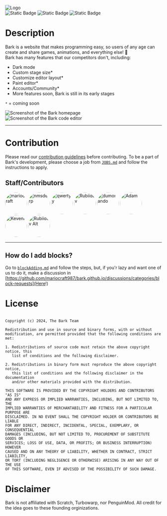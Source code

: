 ![Logo](https://raw.githubusercontent.com/mariocraft987/bark.github.io/main/src/images/Bark.svg)<br>
![Static Badge](https://img.shields.io/badge/engine%20by-blockly-yellow?style=for-the-badge&logo=google&logoColor=yellow)
![Static Badge](https://img.shields.io/badge/also_made_using-html_%26_js-orange?style=for-the-badge&logo=html5&logoColor=orange&)
![Static Badge](https://img.shields.io/badge/latest%20release-0.1.6-green?style=for-the-badge&logo=electron&logoColor=green)

# Description
Bark is a website that makes programming easy, so users of any age can create and share games, animations, and everything else! &#128054;<br>
Bark has many features that our competitors don't, including:
- Dark mode
- Custom stage size&ast;
- Customize editor layout&ast;
- Paint editor&ast;
- Accounts/Community&ast;
- More features soon, Bark is still in its early stages

`*` = coming soon

![Screenshot of the Bark homepage](https://github.com/mariocraft987/bark.github.io/assets/129226914/c4afcd1e-e9c1-477f-a88f-3ae2f64748e6 "Homepage")<br>
![Screenshot of the Bark code editor](https://github.com/mariocraft987/bark.github.io/assets/129226914/48718313-5243-4b80-92a6-7f986cdb12ec "Code editor")
<hr>

# Contribution
Please read our <a href="https://github.com/mariocraft987/bark.github.io/blob/main/CONTRIBUTING.md">contribution guidelines</a> before contributing.
To be a part of Bark's development, please choose a job from <a href="https://github.com/mariocraft987/bark.github.io/blob/main/CONTRIBUTING.md">`JOBS.md`</a> and follow the instructions to apply.
## Staff/Contributors
[<img src="https://avatars.githubusercontent.com/u/154646419?v=4" alt="mariocraft" title="mariocraft" width="70" height="70" style="border-radius:100%">](https://github.com/mariocraft987)
[<img src="https://avatars.githubusercontent.com/u/130254323?v=4" alt="nmsderp" title="nmsderp" width="70" height="70" style="border-radius:100%">](https://github.com/nmsderp)
[<img src="https://avatars.githubusercontent.com/u/129226914?v=4" alt="qwertyy" title="qwertyy" width="70" height="70" style="border-radius:100%">](https://github.com/qwertyy-dev)
[<img src="https://avatars.githubusercontent.com/u/158863401?v=4" alt="Rubiidev" title="Rubiidev" width="70" height="70" style="border-radius:100%">](https://github.com/Rubiidev-18)
[<img src="https://avatars.githubusercontent.com/u/144301348?v=4" alt="dumorando" title="dumorando" width="70" height="70" style="border-radius:100%">](https://github.com/dumorando)
[<img src="https://avatars.githubusercontent.com/u/110662505?v=4" alt="Adam" title="Adam" width="70" height="70" style="border-radius:100%">](https://github.com/Bashamega)
[<img src="https://avatars.githubusercontent.com/u/158528051?v=4" alt="Kevenn" title="Kevenn" width="70" height="70" style="border-radius:100%">](https://github.com/QuirkyWorks)
[<img src="https://avatars.githubusercontent.com/u/164731988?v=4" alt="Rubiidev Alt" title="Rubiidev Alt" width="70" height="70" style="border-radius:100%">](https://github.com/Rubiidev18alt)
<hr>

## How do I add blocks?
Go to <a href="https://github.com/mariocraft987/bark.github.io/blob/main/blockAdding.md">`blockAdding.md`</a> and follow the steps, but, if you'r lazy and want one of us to do it, make a discussion in [https://github.com/mariocraft987/bark.github.io/discussions/categories/block-requests](Here!)

# License

```BSD 2-Clause License

Copyright (c) 2024, The Bark Team

Redistribution and use in source and binary forms, with or without
modification, are permitted provided that the following conditions are met:

1. Redistributions of source code must retain the above copyright notice, this
   list of conditions and the following disclaimer.

2. Redistributions in binary form must reproduce the above copyright notice,
   this list of conditions and the following disclaimer in the documentation
   and/or other materials provided with the distribution.

THIS SOFTWARE IS PROVIDED BY THE COPYRIGHT HOLDERS AND CONTRIBUTORS "AS IS"
AND ANY EXPRESS OR IMPLIED WARRANTIES, INCLUDING, BUT NOT LIMITED TO, THE
IMPLIED WARRANTIES OF MERCHANTABILITY AND FITNESS FOR A PARTICULAR PURPOSE ARE
DISCLAIMED. IN NO EVENT SHALL THE COPYRIGHT HOLDER OR CONTRIBUTORS BE LIABLE
FOR ANY DIRECT, INDIRECT, INCIDENTAL, SPECIAL, EXEMPLARY, OR CONSEQUENTIAL
DAMAGES (INCLUDING, BUT NOT LIMITED TO, PROCUREMENT OF SUBSTITUTE GOODS OR
SERVICES; LOSS OF USE, DATA, OR PROFITS; OR BUSINESS INTERRUPTION) HOWEVER
CAUSED AND ON ANY THEORY OF LIABILITY, WHETHER IN CONTRACT, STRICT LIABILITY,
OR TORT (INCLUDING NEGLIGENCE OR OTHERWISE) ARISING IN ANY WAY OUT OF THE USE
OF THIS SOFTWARE, EVEN IF ADVISED OF THE POSSIBILITY OF SUCH DAMAGE.
```
# Disclaimer
Bark is not affiliated with Scratch, Turbowarp, nor PenguinMod. All credit for the idea goes to these founding orginizations.
